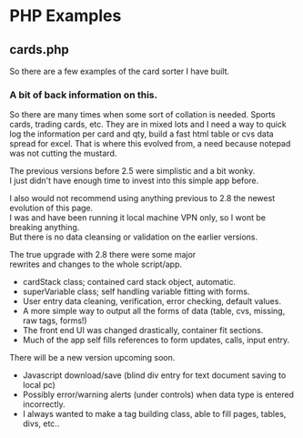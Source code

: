 # PHP Examples

## cards.php
So there are a few examples of the card sorter I have built.

### A bit of back information on this.
So there are many times when some sort of collation is needed. Sports cards, trading cards, etc. They are in mixed lots and I need a way to quick log the information per card and qty, build a fast html table or cvs data spread for excel. That is where this evolved from, a need because notepad was not cutting the mustard.

The previous versions before 2.5 were simplistic and a bit wonky.<br>
I just didn't have enough time to invest into this simple app before.

I also would not recommend using anything previous to 2.8 the newest evolution of this page.<br>
I was and have been running it local machine VPN only, so I wont be breaking anything.<br>
But there is no data cleansing or validation on the earlier versions.<br>

The true upgrade with 2.8 there were some major<br>
rewrites and changes to the whole script/app.
- cardStack class; contained card stack object, automatic.
- superVariable class; self handling variable fitting with forms.
- User entry data cleaning, verification, error checking, default values.
- A more simple way to output all the forms of data (table, cvs, missing, raw tags, forms!)
- The front end UI was changed drastically, container fit sections.
- Much of the app self fills references to form updates, calls, input entry.

There will be a new version upcoming soon.
- Javascript download/save (blind div entry for text document saving to local pc)
- Possibly error/warning alerts (under controls) when data type is entered incorrectly.
- I always wanted to make a tag building class, able to fill pages, tables, divs, etc..
